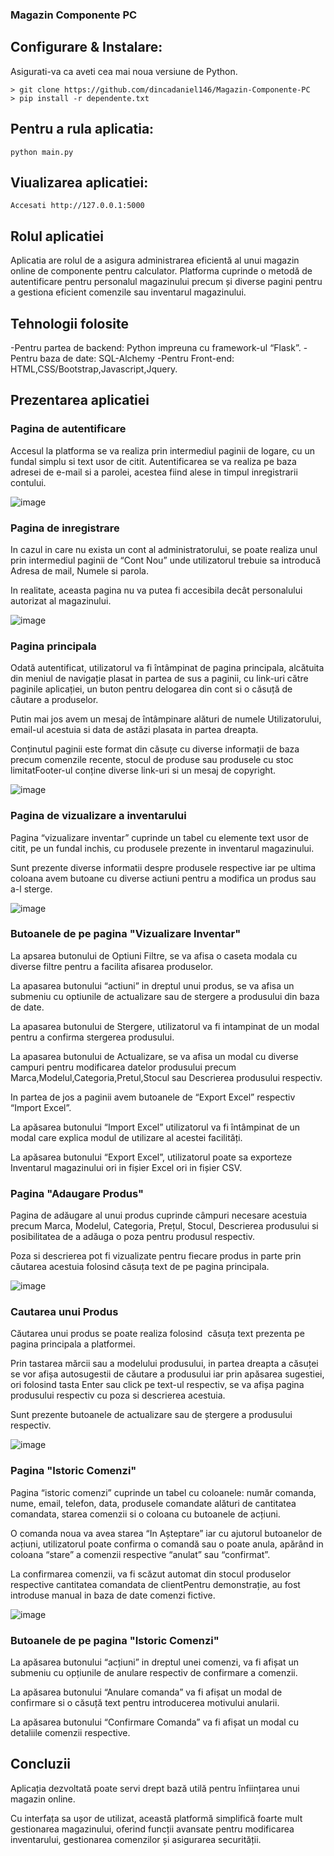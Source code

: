 ### Magazin Componente PC
## Configurare & Instalare:
Asigurati-va ca aveti cea mai noua versiune de Python.
```
> git clone https://github.com/dincadaniel146/Magazin-Componente-PC
> pip install -r dependente.txt
```
## Pentru a rula aplicatia:
```
python main.py
```
## Viualizarea aplicatiei:
```
Accesati http://127.0.0.1:5000
```

## Rolul aplicatiei

Aplicatia are rolul de a asigura administrarea eficientă al unui magazin online de componente pentru calculator.
Platforma cuprinde o metodă de autentificare pentru personalul magazinului precum și diverse pagini pentru a gestiona eficient comenzile sau inventarul magazinului.

## Tehnologii folosite
-Pentru partea de backend: Python impreuna cu framework-ul “Flask”.
-Pentru baza de date: SQL-Alchemy
-Pentru Front-end: HTML,CSS/Bootstrap,Javascript,Jquery.

## Prezentarea aplicatiei

### Pagina de autentificare

Accesul la platforma se va realiza prin intermediul paginii de logare, cu un fundal simplu si text usor de citit. Autentificarea se va realiza pe baza adresei de e-mail si a parolei, acestea fiind alese in timpul inregistrarii contului. 

![image](https://github.com/user-attachments/assets/d9428f0d-f881-423a-9f39-ae38286d919d)

### Pagina de inregistrare

In cazul in care nu exista un cont al administratorului, se poate realiza unul prin intermediul paginii de “Cont Nou” unde utilizatorul trebuie sa introducă Adresa de mail, Numele si parola. 

In realitate, aceasta pagina nu va putea fi accesibila decât personalului autorizat al magazinului.

![image](https://github.com/user-attachments/assets/ab4a1499-f5f0-4965-bccd-c17ec59f96bc)

### Pagina principala

Odată autentificat, utilizatorul va fi întâmpinat de pagina principala, alcătuita din meniul de navigație plasat in partea de sus a paginii, cu link-uri către paginile aplicației, un buton pentru delogarea din cont si o căsuță de căutare a produselor.

Putin mai jos avem un mesaj de întâmpinare alături de numele Utilizatorului, email-ul acestuia si data de astăzi plasata in partea dreapta.

Conținutul paginii este format din căsuțe cu diverse informații de baza precum comenzile recente, stocul de produse sau produsele cu stoc limitatFooter-ul conține diverse link-uri si un mesaj de copyright.

![image](https://github.com/user-attachments/assets/5ed97b50-27b9-4e92-8bc8-0c140654ade4)

### Pagina de vizualizare a inventarului

Pagina “vizualizare inventar” cuprinde un tabel cu elemente text usor de citit, pe un fundal inchis, cu produsele prezente in inventarul magazinului. 

Sunt prezente diverse informatii despre produsele respective iar pe ultima coloana avem butoane cu diverse actiuni pentru a modifica un produs sau a-l sterge.

![image](https://github.com/user-attachments/assets/f1aa492d-8b2f-479c-a0e0-992392711c85)

### Butoanele de pe pagina "Vizualizare Inventar"

La apsarea butonului de Optiuni Filtre, se va afisa o caseta modala cu diverse filtre pentru a facilita afisarea produselor.

La apasarea butonului “actiuni” in dreptul unui produs, se va afisa un submeniu cu optiunile de actualizare sau de stergere a produsului din baza de date.

La apasarea butonului de Stergere, utilizatorul va fi intampinat de un modal pentru a confirma stergerea produsului.

La apasarea butonului de Actualizare, se va afisa un modal cu diverse campuri pentru modificarea datelor produsului precum Marca,Modelul,Categoria,Pretul,Stocul sau Descrierea produsului respectiv.

In partea de jos a paginii avem butoanele de “Export Excel” respectiv “Import Excel”. 

La apăsarea butonului “Import Excel” utilizatorul va fi întâmpinat de un modal care explica modul de utilizare al acestei facilități. 

La apăsarea butonului “Export Excel”, utilizatorul poate sa exporteze Inventarul magazinului ori in fișier Excel ori in fișier CSV.

### Pagina "Adaugare Produs"

Pagina de adăugare al unui produs cuprinde câmpuri necesare acestuia precum Marca, Modelul, Categoria, Prețul, Stocul, Descrierea produsului si posibilitatea de a adăuga o poza pentru produsul respectiv.

Poza si descrierea pot fi vizualizate pentru fiecare produs in parte prin căutarea acestuia folosind căsuța text de pe pagina principala.

![image](https://github.com/user-attachments/assets/c6de0cf1-42c6-4323-8646-3371c6615c5b)

### Cautarea unui Produs

Căutarea unui produs se poate realiza folosind  căsuța text prezenta pe pagina principala a platformei.

Prin tastarea mărcii sau a modelului produsului, in partea dreapta a căsuței se vor afișa autosugestii de căutare a produsului iar prin apăsarea sugestiei, ori folosind tasta Enter sau click pe text-ul respectiv, se va afișa pagina produsului respectiv cu poza si descrierea acestuia.

Sunt prezente butoanele de actualizare sau de ștergere a produsului respectiv.

![image](https://github.com/user-attachments/assets/24fa8203-bb8c-4054-a21a-bfa290030007)

### Pagina "Istoric Comenzi"

Pagina “istoric comenzi” cuprinde un tabel cu coloanele: număr comanda, nume, email, telefon, data, produsele comandate alături de cantitatea comandata, starea comenzii si o coloana cu butoanele de acțiuni.

O comanda noua va avea starea “In Așteptare” iar cu ajutorul butoanelor de acțiuni, utilizatorul poate confirma o comandă sau o poate anula, apărând in coloana “stare” a comenzii respective “anulat” sau “confirmat”.

La confirmarea comenzii, va fi scăzut automat din stocul produselor respective cantitatea comandata de clientPentru demonstrație, au fost introduse manual in baza de date comenzi fictive.

![image](https://github.com/user-attachments/assets/88a2d12e-8ebc-4a2a-a47a-9241bc37659c)

### Butoanele de pe pagina "Istoric Comenzi"

La apăsarea butonului “acțiuni” in dreptul unei comenzi, va fi afișat un submeniu cu opțiunile de anulare respectiv de confirmare a comenzii.

La apăsarea butonului “Anulare comanda” va fi afișat un modal de confirmare si o căsuță text pentru introducerea motivului anularii.

La apăsarea butonului “Confirmare Comanda” va fi afișat un modal cu detaliile comenzii respective.


## Concluzii

Aplicația dezvoltată poate servi drept bază utilă pentru înființarea unui magazin online. 

Cu interfața sa ușor de utilizat, această platformă simplifică foarte mult gestionarea magazinului, oferind funcții avansate pentru modificarea inventarului, gestionarea comenzilor și asigurarea securității.
